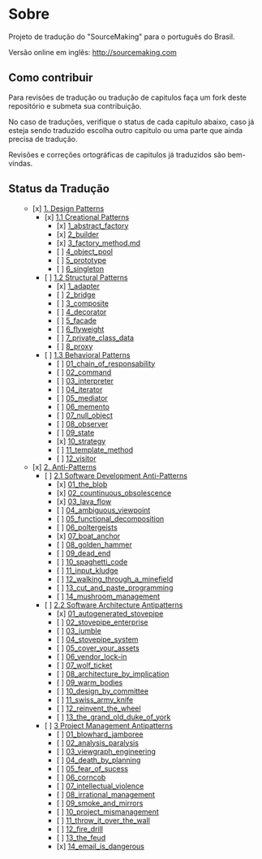 Sobre
==============

Projeto de tradução do "SourceMaking" para o português do Brasil.

Versão online em inglês:
http://sourcemaking.com

## Como contribuir

Para revisões de tradução ou tradução de capitulos faça um fork deste repositório e submeta sua contribuição.

No caso de traduções, verifique o status de cada capitulo abaixo, caso já esteja sendo traduzido escolha outro capitulo ou uma parte que ainda precisa de tradução.

Revisões e correções ortográficas de capitulos já traduzidos são bem-vindas.

## Status da Tradução
<ul style="list-style:none;">
<li><ul><li>[x] <a href="https://github.com/henryhamon/sourcemaking/blob/master/1_design_patterns/introduction.md">1. Design Patterns</a></li></ul>
  <ul style="list-style:none;">
    <li><ul><li>[x] <a href="https://github.com/henryhamon/sourcemaking/blob/master/1_design_patterns/1_creational_patterns/introduction.md">1.1 Creational Patterns </a></li></ul>
    <ul style="list-style:none;">
      <li><ul><li>[x] <a href="https://github.com/henryhamon/sourcemaking/blob/master/1_design_patterns/1_creational_patterns/1_abstract_factory.md">1_abstract_factory</a></li></ul></li>
	  <li><ul><li>[x] <a href="https://github.com/henryhamon/sourcemaking/blob/master/1_design_patterns/1_creational_patterns/2_builder.md">2_builder</a></li></ul></li>
	  <li><ul><li>[x] <a href="https://github.com/henryhamon/sourcemaking/blob/master/1_design_patterns/1_creational_patterns/3_factory_method.md">3_factory_method.md</a></li></ul></li>
	  <li><ul><li>[ ] <a href="https://github.com/henryhamon/sourcemaking/blob/master/1_design_patterns/1_creational_patterns/4_object_pool.md">4_object_pool</a></li></ul></li>
	  <li><ul><li>[ ] <a href="https://github.com/henryhamon/sourcemaking/blob/master/1_design_patterns/1_creational_patterns/5_prototype.md">5_prototype</a></li></ul></li>
	  <li><ul><li>[ ] <a href="https://github.com/henryhamon/sourcemaking/blob/master/1_design_patterns/1_creational_patterns/6_singleton.md">6_singleton</a></li></ul></li>
      </ul>
    </li>
    <li><ul><li>[ ] <a href="https://github.com/henryhamon/sourcemaking/blob/master/1_design_patterns/2_structural_patterns/introduction.md">1.2 Structural Patterns</a></li></ul>
    <ul style="list-style:none;">
      <li><ul><li>[x] <a href="https://github.com/henryhamon/sourcemaking/blob/master/1_design_patterns/2_structural_patterns/1_adapter.md">1_adapter</a></li></ul></li>
	  <li><ul><li>[ ] <a href="https://github.com/henryhamon/sourcemaking/blob/master/1_design_patterns/2_structural_patterns/2_bridge.md">2_bridge</a></li></ul></li>
	  <li><ul><li>[ ] <a href="https://github.com/henryhamon/sourcemaking/blob/master/1_design_patterns/2_structural_patterns/3_composite.md">3_composite</a></li></ul></li>
	  <li><ul><li>[ ] <a href="https://github.com/henryhamon/sourcemaking/blob/master/1_design_patterns/2_structural_patterns/4_decorator.md">4_decorator</a></li></ul></li>
	  <li><ul><li>[ ] <a href="https://github.com/henryhamon/sourcemaking/blob/master/1_design_patterns/2_structural_patterns/5_facade.md">5_facade</a></li></ul></li>
	  <li><ul><li>[ ] <a href="https://github.com/henryhamon/sourcemaking/blob/master/1_design_patterns/2_structural_patterns/6_flyweight.md">6_flyweight</a></li></ul></li>
	  <li><ul><li>[ ] <a href="https://github.com/henryhamon/sourcemaking/blob/master/1_design_patterns/2_structural_patterns/7_private_class_data.md">7_private_class_data</a></li></ul></li>
	  <li><ul><li>[ ] <a href="https://github.com/henryhamon/sourcemaking/blob/master/1_design_patterns/2_structural_patterns/8_proxy.md">8_proxy</a></li></ul></li>
      </ul>
    </li>
    <li><ul><li>[ ] <a href="https://github.com/henryhamon/sourcemaking/blob/master/1_design_patterns/3_behavioral_patterns/introduction.md">1.3 Behavioral Patterns</a></li></ul>
    <ul style="list-style:none;">
      <li><ul><li>[ ] <a href="https://github.com/henryhamon/sourcemaking/blob/master/1_design_patterns/3_behavioral_patterns/01_chain_of_responsibility.md">01_chain_of_responsability</a></li></ul></li>
	  <li><ul><li>[ ] <a href="https://github.com/henryhamon/sourcemaking/blob/master/1_design_patterns/3_behavioral_patterns/02_command.md">02_command</a></li></ul></li>
	  <li><ul><li>[ ] <a href="https://github.com/henryhamon/sourcemaking/blob/master/1_design_patterns/3_behavioral_patterns/03_interpreter.md">03_interpreter</a></li></ul></li>
	  <li><ul><li>[ ] <a href="https://github.com/henryhamon/sourcemaking/blob/master/1_design_patterns/3_behavioral_patterns/04_iterator.md">04_iterator</a></li></ul></li>
	  <li><ul><li>[ ] <a href="https://github.com/henryhamon/sourcemaking/blob/master/1_design_patterns/3_behavioral_patterns/05_mediator.md">05_mediator</a></li></ul></li>
	  <li><ul><li>[ ] <a href="https://github.com/henryhamon/sourcemaking/blob/master/1_design_patterns/3_behavioral_patterns/06_memento.md">06_memento</a></li></ul></li>
	  <li><ul><li>[ ] <a href="https://github.com/henryhamon/sourcemaking/blob/master/1_design_patterns/3_behavioral_patterns/07_null_object.md">07_null_object</a></li></ul></li>
	  <li><ul><li>[ ] <a href="https://github.com/henryhamon/sourcemaking/blob/master/1_design_patterns/3_behavioral_patterns/08_observer.md">08_observer</a></li></ul></li>
	  <li><ul><li>[ ] <a href="https://github.com/henryhamon/sourcemaking/blob/master/1_design_patterns/3_behavioral_patterns/09_state.md">09_state</a></li></ul></li>
      <li><ul><li>[x] <a href="https://github.com/henryhamon/sourcemaking/blob/master/1_design_patterns/3_behavioral_patterns/10_strategy.md">10_strategy</a></li></ul></li>
	  <li><ul><li>[ ] <a href="https://github.com/henryhamon/sourcemaking/blob/master/1_design_patterns/3_behavioral_patterns/11_template_method.md">11_template_method</a></li></ul></li>
	  <li><ul><li>[ ] <a href="https://github.com/henryhamon/sourcemaking/blob/master/1_design_patterns/3_behavioral_patterns/12_visitor.md">12_visitor</a></li></ul></li>
      </ul>
    </li>
  </ul>
 </li>
 
 <li><ul><li>[x] <a href="https://github.com/henryhamon/sourcemaking/blob/master/2_anti_patterns/introduction.md">2. Anti-Patterns</a></li></ul>
  <ul style="list-style:none;">
    <li> <ul><li>[ ] <a href="https://github.com/henryhamon/sourcemaking/blob/master/2_anti_patterns/1_software_development_antipatterns/introduction.md">2.1 Software Development Anti-Patterns</a></li></ul>
    <ul style="list-style:none;">
      <li><ul><li>[x] <a href="https://github.com/henryhamon/sourcemaking/blob/master/2_anti_patterns/1_software_development_antipatterns/01_the_blob.md">01_the_blob</a></li></ul></li>
      <li><ul><li>[x] <a href="https://github.com/henryhamon/sourcemaking/blob/master/2_anti_patterns/1_software_development_antipatterns/02_countinuous_obsolescence.md">02_countinuous_obsolescence</a></li></ul></li>
       <li><ul><li>[x] <a href="https://github.com/henryhamon/sourcemaking/blob/master/2_anti_patterns/1_software_development_antipatterns/03_lava_flow.md">03_lava_flow</a></li></ul></li>
       <li><ul><li>[ ] <a href="https://github.com/henryhamon/sourcemaking/blob/master/2_anti_patterns/1_software_development_antipatterns/04_ambiguous_viewpoint.md">04_ambiguous_viewpoint</a></li></ul></li>
       <li><ul><li>[ ] <a href="https://github.com/henryhamon/sourcemaking/blob/master/2_anti_patterns/1_software_development_antipatterns/05_functional_decomposition.md">05_functional_decomposition</a></li></ul></li>
       <li><ul><li>[ ] <a href="https://github.com/henryhamon/sourcemaking/blob/master/2_anti_patterns/1_software_development_antipatterns/06_poltergeists.md">06_poltergeists</a></li></ul></li>
       <li><ul><li>[x] <a href="https://github.com/henryhamon/sourcemaking/blob/master/2_anti_patterns/1_software_development_antipatterns/07_boat_anchor.md">07_boat_anchor</a></li></ul></li>
       <li><ul><li>[ ] <a href="https://github.com/henryhamon/sourcemaking/blob/master/2_anti_patterns/1_software_development_antipatterns/08_golden_hammer.md">08_golden_hammer</a></li></ul></li>
       <li><ul><li>[ ] <a href="https://github.com/henryhamon/sourcemaking/blob/master/2_anti_patterns/1_software_development_antipatterns/09_dead_end.md">09_dead_end</a></li></ul></li>
        <li><ul><li>[ ] <a href="https://github.com/henryhamon/sourcemaking/blob/master/2_anti_patterns/1_software_development_antipatterns/10_spaghetti_code.md">10_spaghetti_code</a></li></ul></li>
        <li><ul><li>[ ] <a href="https://github.com/henryhamon/sourcemaking/blob/master/2_anti_patterns/1_software_development_antipatterns/11_input_kludge.md">11_input_kludge</a></li></ul></li>
        <li><ul><li>[ ] <a href="https://github.com/henryhamon/sourcemaking/blob/master/2_anti_patterns/1_software_development_antipatterns/12_walking_through_a_minefield.md">12_walking_through_a_minefield</a></li></ul></li>
        <li><ul><li>[ ] <a href="https://github.com/henryhamon/sourcemaking/blob/master/2_anti_patterns/1_software_development_antipatterns/13_cut_and_paste_programming.md">13_cut_and_paste_programming</a></li></ul></li>
        <li><ul><li>[ ] <a href="https://github.com/henryhamon/sourcemaking/blob/master/2_anti_patterns/1_software_development_antipatterns/14_mushroom_management.md">14_mushroom_management</a></li></ul></li>
      </ul>
    </li>
    <li><ul><li>[ ] <a href="https://github.com/henryhamon/sourcemaking/blob/master/2_anti_patterns/2_software_architecture_antipatterns/introduction.md">2.2 Software Architecture Antipatterns</a></li></ul>
    <ul style="list-style:none;">
      <li><ul><li>[x] <a href="https://github.com/henryhamon/sourcemaking/blob/master/2_anti_patterns/2_software_architecture_antipatterns/01_autogenerated_stovepipe.md">01_autogenerated_stovepipe</a></li></ul></li>
      <li><ul><li>[ ] <a href="https://github.com/henryhamon/sourcemaking/blob/master/2_anti_patterns/2_software_architecture_antipatterns/02_stovepipe_enterprise.md">02_stovepipe_enterprise</a></li></ul></li>
      <li><ul><li>[ ] <a href="https://github.com/henryhamon/sourcemaking/blob/master/2_anti_patterns/2_software_architecture_antipatterns/03_jumble.md">03_jumble</a></li></ul></li>
      <li><ul><li>[ ] <a href="https://github.com/henryhamon/sourcemaking/blob/master/2_anti_patterns/2_software_architecture_antipatterns/04_stovepipe_system.md">04_stovepipe_system</a></li></ul></li>
      <li><ul><li>[ ] <a href="https://github.com/henryhamon/sourcemaking/blob/master/2_anti_patterns/2_software_architecture_antipatterns/05_cover_your_assets.md">05_cover_your_assets</a></li></ul></li>
      <li><ul><li>[ ] <a href="https://github.com/henryhamon/sourcemaking/blob/master/2_anti_patterns/2_software_architecture_antipatterns/06_vendor_lock-in.md">06_vendor_lock-in</a></li></ul></li>
      <li><ul><li>[ ] <a href="https://github.com/henryhamon/sourcemaking/blob/master/2_anti_patterns/2_software_architecture_antipatterns/07_wolf_ticket.md">07_wolf_ticket</a></li></ul></li>
      <li><ul><li>[ ] <a href="https://github.com/henryhamon/sourcemaking/blob/master/2_anti_patterns/2_software_architecture_antipatterns/08_architecture_by_implication.md">08_architecture_by_implication</a></li></ul></li>
      <li><ul><li>[ ] <a href="https://github.com/henryhamon/sourcemaking/blob/master/2_anti_patterns/2_software_architecture_antipatterns/09_warm_bodies.md">09_warm_bodies</a></li></ul></li>
      <li><ul><li>[ ] <a href="https://github.com/henryhamon/sourcemaking/blob/master/2_anti_patterns/2_software_architecture_antipatterns/10_design_by_committee.md">10_design_by_committee</a></li></ul></li>
      <li><ul><li>[ ] <a href="https://github.com/henryhamon/sourcemaking/blob/master/2_anti_patterns/2_software_architecture_antipatterns/11_swiss_army_knife.md">11_swiss_army_knife</a></li></ul></li>
      <li><ul><li>[ ] <a href="https://github.com/henryhamon/sourcemaking/blob/master/2_anti_patterns/2_software_architecture_antipatterns/12_reinvent_the_wheel.md">12_reinvent_the_wheel</a></li></ul></li>
      <li><ul><li>[ ] <a href="https://github.com/henryhamon/sourcemaking/blob/master/2_anti_patterns/2_software_architecture_antipatterns/13_the_grand_old_duke_of_york.md">13_the_grand_old_duke_of_york</a></li></ul></li>
      </ul>
    </li>
    <li> <ul><li>[ ] <a href="https://github.com/henryhamon/sourcemaking/blob/master/2_anti_patterns/3_project_management_antipatterns/introduction.md">3 Project Management Antipatterns</a></li></ul>
    <ul style="list-style:none;">
    <li><ul><li>[ ] <a href="https://github.com/henryhamon/sourcemaking/blob/master/2_anti_patterns/3_project_management_antipatterns/01_blowhard_jamboree.md">01_blowhard_jamboree</a></li></ul></li>
      <li><ul><li>[ ] <a href="https://github.com/henryhamon/sourcemaking/blob/master/2_anti_patterns/3_project_management_antipatterns/02_analysis_paralysis.md">02_analysis_paralysis</a></li></ul></li>
      <li><ul><li>[ ] <a href="https://github.com/henryhamon/sourcemaking/blob/master/2_anti_patterns/3_project_management_antipatterns/03_viewgraph_engineering.md">03_viewgraph_engineering</a></li></ul></li>
      <li><ul><li>[ ] <a href="https://github.com/henryhamon/sourcemaking/blob/master/2_anti_patterns/3_project_management_antipatterns/04_death_by_planning.md">04_death_by_planning</a></li></ul></li>
      <li><ul><li>[ ] <a href="https://github.com/henryhamon/sourcemaking/blob/master/2_anti_patterns/3_project_management_antipatterns/05_fear_of_sucess.md">05_fear_of_sucess</a></li></ul></li>
      <li><ul><li>[ ] <a href="https://github.com/henryhamon/sourcemaking/blob/master/2_anti_patterns/3_project_management_antipatterns/06_corncob.md">06_corncob</a></li></ul></li>
      <li><ul><li>[ ] <a href="https://github.com/henryhamon/sourcemaking/blob/master/2_anti_patterns/3_project_management_antipatterns/07_intellectual_violence.md">07_intellectual_violence</a></li></ul></li>
      <li><ul><li>[ ] <a href="https://github.com/henryhamon/sourcemaking/blob/master/2_anti_patterns/3_project_management_antipatterns/08_irrational_management.md">08_irrational_management</a></li></ul></li>
      <li><ul><li>[ ] <a href="https://github.com/henryhamon/sourcemaking/blob/master/2_anti_patterns/3_project_management_antipatterns/09_smoke_and_mirrors.md">09_smoke_and_mirrors</a></li></ul></li>
      <li><ul><li>[ ] <a href="https://github.com/henryhamon/sourcemaking/blob/master/2_anti_patterns/3_project_management_antipatterns/10_project_mismanagement.md">10_project_mismanagement</a></li></ul></li>
      <li><ul><li>[ ] <a href="https://github.com/henryhamon/sourcemaking/blob/master/2_anti_patterns/3_project_management_antipatterns/11_throw_it_over_the_wall.md">11_throw_it_over_the_wall</a></li></ul></li>
      <li><ul><li>[ ] <a href="https://github.com/henryhamon/sourcemaking/blob/master/2_anti_patterns/3_project_management_antipatterns/12_fire_drill.md">12_fire_drill</a></li></ul></li>
      <li><ul><li>[ ] <a href="https://github.com/henryhamon/sourcemaking/blob/master/2_anti_patterns/3_project_management_antipatterns/13_the_feud.md">13_the_feud</a></li></ul></li>
      <li><ul><li>[x] <a href="https://github.com/henryhamon/sourcemaking/blob/master/2_anti_patterns/3_project_management_antipatterns/14_email_is_dangerous.md">14_email_is_dangerous</a></li></ul></li>
      </ul>
    </li>
    
  </ul>
 </li>
</ul>
